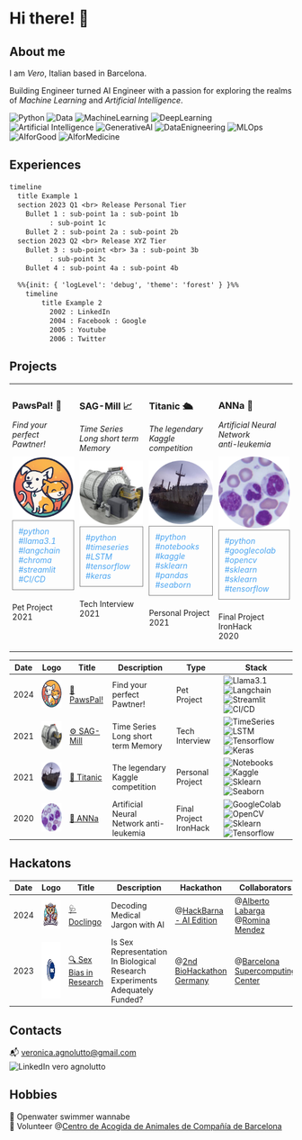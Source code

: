 <h1> Hi there! 👋 </h1>

## About me

I am *Vero*, Italian based in Barcelona.

Building Engineer turned AI Engineer with a passion for exploring the realms of *Machine Learning* and *Artificial Intelligence*.

![Python ](https://img.shields.io/badge/Python-blue) ![Data](https://img.shields.io/badge/Data-blue) ![MachineLearning](https://img.shields.io/badge/Machine%20Learning-blue) ![DeepLearning](https://img.shields.io/badge/Deep%20Learning-blue) ![Artificial Intelligence](https://img.shields.io/badge/Artificial%20Intelligence-blue) ![GenerativeAI](https://img.shields.io/badge/Generative%20AI-blue) ![DataEnigneering](https://img.shields.io/badge/Data%20Engineering-blue) ![MLOps](https://img.shields.io/badge/MLOps-blue) ![AIforGood](https://img.shields.io/badge/AI%20for%20Good-blue) ![AIforMedicine](https://img.shields.io/badge/AI%20for%20Medicine-blue)


## Experiences

```mermaid
timeline
  title Example 1
  section 2023 Q1 <br> Release Personal Tier
    Bullet 1 : sub-point 1a : sub-point 1b
          : sub-point 1c
    Bullet 2 : sub-point 2a : sub-point 2b
  section 2023 Q2 <br> Release XYZ Tier
    Bullet 3 : sub-point <br> 3a : sub-point 3b
          : sub-point 3c
    Bullet 4 : sub-point 4a : sub-point 4b

```

```mermaid
  %%{init: { 'logLevel': 'debug', 'theme': 'forest' } }%%
    timeline
        title Example 2
          2002 : LinkedIn
          2004 : Facebook : Google
          2005 : Youtube
          2006 : Twitter
```


## Projects

<table style="width: 100%; border-collapse: collapse; table-layout: fixed;">
  <tr>
    <!-- First Project -->
    <td style="padding: 5px; vertical-align: top; height: 300px;"> <!-- Adjust height as needed -->
      <h3>PawsPal! 🐾</h3>
      <p style="font-size: 14px;"><em>Find your perfect<br>Pawtner!</em></p>
      <a href="https://github.com/cucu-o0/paws-pal">
        <img src="imgs/partyrock.png" alt="Adopt a Love Animal" style="width: 400px; height: auto; aspect-ratio: 1 / 1;" />
      </a>
      <div style="border: 1px solid grey; padding: 10px; border-radius: 0px; text-align: left;">
        <span style="font-size: 14px; color: #4aa4f0; font-style: italic;">#python #llama3.1 #langchain #chroma #streamlit #CI/CD</span>
      </div>
      <p style="margin-top: 5px;"><br>Pet Project<br>2021</p>
    <!-- Second Project -->
    <td style="padding: 5px; vertical-align: top; height: 300px;">
      <h3>SAG-Mill 📈</h3>
      <p style="font-size: 14px;"><em>Time Series<br>Long short term Memory</em></p>
      <a href="https://github.com/cucu-o0/SAG-Mill">
        <img src="imgs/sag_mill.png" alt="SAG-Mill" style="width: 400px; height: auto; aspect-ratio: 1 / 1;" />
      </a>
      <div style="border: 1px solid grey; padding: 10px; border-radius: 0px; text-align: left;">
        <span style="font-size: 14px; color: #4aa4f0; font-style: italic;">#python #timeseries #LSTM #tensorflow #keras</span>
      </div>
      <p style="margin-top: 5px;"><br>Tech Interview<br>2021</p>
    </td>
    <!-- Third Project -->
    <td style="padding: 5px; vertical-align: top; height: 300px;">
      <h3>Titanic 🛳️</h3>
      <p style="font-size: 14px;"><em>The legendary<br>Kaggle competition</em></p>
      <a href="https://drive.google.com/drive/u/1/folders/11Z8Y15rVWJ9m-ZBSfprtLk0oRYxpX0q7">
        <img src="imgs/titanic.png" alt="Titanic" style="width: 400px; height: auto; aspect-ratio: 1 / 1;" />
      </a>
      <div style="border: 1px solid grey; padding: 10px; border-radius: 0px; text-align: left;">
        <span style="font-size: 14px; color: #4aa4f0; font-style: italic;">#python #notebooks #kaggle #sklearn #pandas #seaborn</span>
      </div>
      <p style="margin-top: 5px;"><br>Personal Project<br>2021</p>
    </td>
    <!-- Fourth Project -->
    <td style="padding: 5px; vertical-align: top; height: 300px;">
      <h3>ANNa 🧠</h3>
      <p style="font-size: 14px;"><em>Artificial Neural Network<br>anti-leukemia</em></p>
      <a href="https://drive.google.com/file/d/1GIPx9gteXYtnzZqV_5Xf3pdDmMsKStV_/view?usp=sharing">
        <img src="imgs/ANNa.png" alt="ANNa" style="width: 400px; height: auto; aspect-ratio: 1 / 1;" />
      </a>
      <div style="border: 1px solid grey; padding: 10px; border-radius: 0px; text-align: left;">
        <span style="font-size: 14px; color: #4aa4f0; font-style: italic;">#python #googlecolab #opencv #sklearn #sklearn #tensorflow</span>
      </div>
      <p style="margin-top: 5px;"><br>Final Project IronHack<br>2020</p>
    </td>
  </tr>
</table>


| Date | Logo | Title | Description | Type | Stack |
|------|------|-------|-------------|------|---------|
| 2024 | <img src="imgs/partyrock.png" width="50" height="50" /> | [🐾 PawsPal!](https://github.com/cucu-o0/paws-pal) | Find your perfect Pawtner! | Pet Project | ![Llama3.1](https://img.shields.io/badge/Llama3.1-blue) ![Langchain](https://img.shields.io/badge/Langchain-blue) ![Streamlit](https://img.shields.io/badge/Streamlit-blue) ![CI/CD](https://img.shields.io/badge/CI/CD-blue) |
| 2021 | <img src="imgs/sag_mill.png" width="50" height="50" /> | [⚙️ SAG-Mill](https://github.com/cucu-o0/SAG-Mill) | Time Series Long short term Memory | Tech Interview | ![TimeSeries](https://img.shields.io/badge/Time%20Series-blue) ![LSTM](https://img.shields.io/badge/LSTM-blue) ![Tensorflow](https://img.shields.io/badge/Tensorflow-blue) ![Keras](https://img.shields.io/badge/Keras-blue) |
| 2021 | <img src="imgs/titanic.png" width="50" height="50" /> | [🧊 Titanic](https://drive.google.com/drive/u/1/folders/11Z8Y15rVWJ9m-ZBSfprtLk0oRYxpX0q7) | The legendary Kaggle competition | Personal Project | ![Notebooks](https://img.shields.io/badge/Notebooks-blue) ![Kaggle](https://img.shields.io/badge/Kaggle-blue) ![Sklearn](https://img.shields.io/badge/Sklearn-blue) ![Seaborn](https://img.shields.io/badge/Seaborn-blue) |
| 2020 | <img src="imgs/ANNa.png" width="50" height="50" /> | [🧠 ANNa](https://drive.google.com/file/d/1GIPx9gteXYtnzZqV_5Xf3pdDmMsKStV_/view?usp=sharing) | Artificial Neural Network anti-leukemia | Final Project IronHack | ![GoogleColab](https://img.shields.io/badge/Google%20Colab-blue) ![OpenCV](https://img.shields.io/badge/OpenCV-blue) ![Sklearn](https://img.shields.io/badge/Sklearn-blue) ![Tensorflow](https://img.shields.io/badge/Tensorflow-blue)  |

## Hackatons
| Date | Logo | Title | Description | Hackathon | Collaborators |
|------|------|-------|-------------|-----------|---------------|
| 2024 | <img src="imgs/doclingo.png" width="50" height="50" /> | [🩺 Doclingo](https://github.com/alabarga/hackbcn-2024) | Decoding Medical Jargon with AI | @[HackBarna - AI Edition](https://www.hackbarna.com/en) | @[Alberto Labarga](https://www.linkedin.com/in/albertolabarga/)  @[Romina Mendez](https://www.linkedin.com/in/mendezromina/) |
| 2023 | <img src="imgs/bsc.png" width="200" height="100" /> | [🔍 Sex Bias in Research](hackatons/FINAL_PRESENTATION_15_12_23.pptx) | Is Sex Representation In Biological Research Experiments Adequately Funded? |@[2nd BioHackathon Germany](https://www.denbi.de/de-nbi-events/1547-biohackathon-germany-2) | @[Barcelona Supercomputing Center](https://www.bsc.es/) |


## Contacts 
📬 veronica.agnolutto@gmail.com   
<span style="display: inline-flex; align-items: flex-end;">
    <a href="https://www.linkedin.com/in/veroagnolutto/" style="text-decoration: none; display: inline-block;">
        <img src="https://upload.wikimedia.org/wikipedia/commons/e/e9/Linkedin_icon.svg" alt="LinkedIn" style="width: 16px; height: auto; vertical-align: middle;">
    </a>
    <a href="https://www.linkedin.com/in/veroagnolutto/" style="text-decoration: none; margin-left: 4px; display: inline-block; vertical-align: middle;">vero agnolutto</a>
</span>


## Hobbies
🌊 Openwater swimmer wannabe  
🐶 Volunteer @[Centro de Acogida de Animales de Compañía de Barcelona](https://ajuntament.barcelona.cat/benestaranimal/es/centro-de-acogida-de-animales-de-compania-caacb)  





